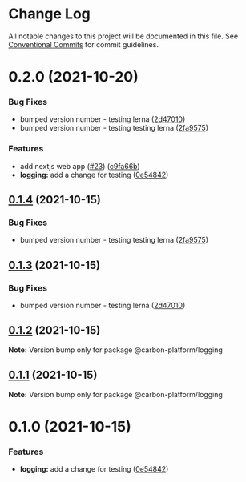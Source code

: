 # Change Log

All notable changes to this project will be documented in this file.
See [Conventional Commits](https://conventionalcommits.org) for commit guidelines.

# 0.2.0 (2021-10-20)


### Bug Fixes

* bumped version number - testing lerna ([2d47010](https://github.com/carbon-design-system/carbon-platform/commit/2d47010414d7a47760777ef1900d4c7ebfd22873))
* bumped version number - testing testing lerna ([2fa9575](https://github.com/carbon-design-system/carbon-platform/commit/2fa95755df7932fa095026c8efadb78c29e8b459))


### Features

* add nextjs web app ([#23](https://github.com/carbon-design-system/carbon-platform/issues/23)) ([c9fa66b](https://github.com/carbon-design-system/carbon-platform/commit/c9fa66b2a34718f1bb0979c0fd5a56d913dca4de))
* **logging:** add a change for testing ([0e54842](https://github.com/carbon-design-system/carbon-platform/commit/0e548421797a455a53c4fed7e9e003c3ba5f18dc))





## [0.1.4](https://github.com/carbon-design-system/carbon-platform/compare/@carbon-platform/logging@0.1.3...@carbon-platform/logging@0.1.4) (2021-10-15)


### Bug Fixes

* bumped version number - testing testing lerna ([2fa9575](https://github.com/carbon-design-system/carbon-platform/commit/2fa95755df7932fa095026c8efadb78c29e8b459))





## [0.1.3](https://github.com/carbon-design-system/carbon-platform/compare/@carbon-platform/logging@0.1.2...@carbon-platform/logging@0.1.3) (2021-10-15)


### Bug Fixes

* bumped version number - testing lerna ([2d47010](https://github.com/carbon-design-system/carbon-platform/commit/2d47010414d7a47760777ef1900d4c7ebfd22873))





## [0.1.2](https://github.com/carbon-design-system/carbon-platform/compare/@carbon-platform/logging@0.1.0...@carbon-platform/logging@0.1.2) (2021-10-15)

**Note:** Version bump only for package @carbon-platform/logging





## [0.1.1](https://github.com/carbon-design-system/carbon-platform/compare/@carbon-platform/logging@0.1.0...@carbon-platform/logging@0.1.1) (2021-10-15)

**Note:** Version bump only for package @carbon-platform/logging





# 0.1.0 (2021-10-15)


### Features

* **logging:** add a change for testing ([0e54842](https://github.com/carbon-design-system/carbon-platform/commit/0e548421797a455a53c4fed7e9e003c3ba5f18dc))
